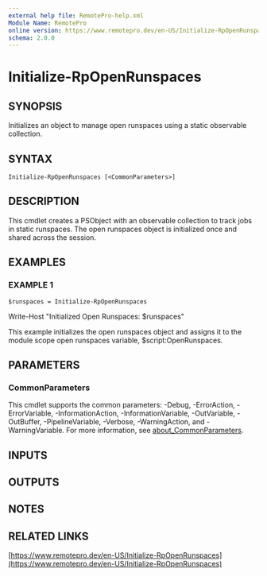 ```yaml
---
external help file: RemotePro-help.xml
Module Name: RemotePro
online version: https://www.remotepro.dev/en-US/Initialize-RpOpenRunspaces
schema: 2.0.0
---
```


# Initialize-RpOpenRunspaces

## SYNOPSIS
Initializes an object to manage open runspaces using a static
observable collection.

## SYNTAX

```
Initialize-RpOpenRunspaces [<CommonParameters>]
```

## DESCRIPTION
This cmdlet creates a PSObject with an observable collection to
track jobs in static runspaces.
The open runspaces object is
initialized once and shared across the session.

## EXAMPLES

### EXAMPLE 1
```
$runspaces = Initialize-RpOpenRunspaces
```

Write-Host "Initialized Open Runspaces: $runspaces"

This example initializes the open runspaces object and assigns it
to the module scope open runspaces variable, $script:OpenRunspaces.

## PARAMETERS

### CommonParameters
This cmdlet supports the common parameters: -Debug, -ErrorAction, -ErrorVariable, -InformationAction, -InformationVariable, -OutVariable, -OutBuffer, -PipelineVariable, -Verbose, -WarningAction, and -WarningVariable. For more information, see [about_CommonParameters](http://go.microsoft.com/fwlink/?LinkID=113216).

## INPUTS

## OUTPUTS

## NOTES

## RELATED LINKS

[https://www.remotepro.dev/en-US/Initialize-RpOpenRunspaces](https://www.remotepro.dev/en-US/Initialize-RpOpenRunspaces)

